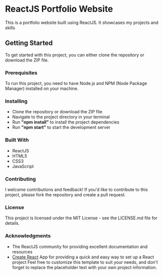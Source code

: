 # **ReactJS Portfolio Website**

This is a portfolio website built using ReactJS. It showcases my projects and skills

## Getting Started
To get started with this project, you can either clone the repository or download the ZIP file.

### Prerequisites
To run this project, you need to have Node.js and NPM (Node Package Manager) installed on your machine.

### Installing
* Clone the repository or download the ZIP file
* Navigate to the project directory in your terminal
* Run **"npm install"** to install the project dependencies
* Run **"npm start"** to start the development server

### Built With
* ReactJS
* HTML5
* CSS3
* JavaScript

### Contributing
I welcome contributions and feedback! If you'd like to contribute to this project, please fork the repository and create a pull request.

### License
This project is licensed under the MIT License - see the LICENSE.md file for details.

### Acknowledgments
* The ReactJS community for providing excellent documentation and resources
* [Create React](https://github.com/facebook/create-react-app) App for providing a quick and easy way to set up a React project
Feel free to customize this template to suit your needs, and don't forget to replace the placeholder text with your own project information.
